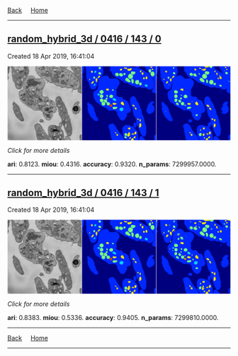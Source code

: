 
[Back](..)&nbsp;&nbsp;&nbsp;&nbsp;&nbsp;[Home](https://leapmanlab.github.io/snapshots)

---

<div class="summary"><a href="0"><h2>random_hybrid_3d / 0416 / 143 / 0</h2></a><p>Created 18 Apr 2019, 16:41:04
</p><a href="0"><img src="0/media/summary.png" align="center"></a><p>
<i>Click for more details</i>
</p></div>

**ari**: 0.8123. **miou**: 0.4316. **accuracy**: 0.9320. **n_params**: 7299957.0000. 

---

<div class="summary"><a href="1"><h2>random_hybrid_3d / 0416 / 143 / 1</h2></a><p>Created 18 Apr 2019, 16:41:04
</p><a href="1"><img src="1/media/summary.png" align="center"></a><p>
<i>Click for more details</i>
</p></div>

**ari**: 0.8383. **miou**: 0.5336. **accuracy**: 0.9405. **n_params**: 7299810.0000. 

---

[Back](..)&nbsp;&nbsp;&nbsp;&nbsp;&nbsp;[Home](https://leapmanlab.github.io/snapshots)

---